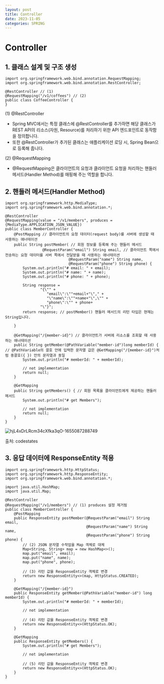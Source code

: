 ```yaml
---
layout: post
title: Controller
date: 2023-11-05
categories: SPRING
---
```


# Controller
## 1. 클래스 설계 및 구조 생성

```
import org.springframework.web.bind.annotation.RequestMapping;
import org.springframework.web.bind.annotation.RestController;

@RestController // (1)
@RequestMapping("/v1/coffees") // (2)
public class CoffeeController {
}
```
(1) @RestController

- Spring MVC에서는 특정 클래스에 @RestController를 추가하면 해당 클래스가 REST API의 리소스(자원, Resource)를 처리하기 위한 API 엔드포인트로 동작함을 정의합니다.
- 또한 @RestController가 추가된 클래스는 애플리케이션 로딩 시, Spring Bean으로 등록해 줍니다.

(2) @RequestMapping

- @RequestMapping은 클라이언트의 요청과 클라이언트 요청을 처리하는 핸들러 메서드(Handler Method)를 매핑해 주는 역할을 합니다.

## 2. 핸들러 메서드(Handler Method)

```
import org.springframework.http.MediaType;
import org.springframework.web.bind.annotation.*;

@RestController
@RequestMapping(value = "/v1/members", produces = {MediaType.APPLICATION_JSON_VALUE})
public class MemberController {
    @PostMapping // 클라이언트의 요청 데이터(request body)를 서버에 생성할 때 사용하는 애너테이션
    public String postMember( // 회원 정보를 등록해 주는 핸들러 메서드
			     @RequestParam("email") String email, // 클라이언트 쪽에서 전송하는 요청 데이터를 서버 쪽에서 전달받을 때 사용하는 애너테이션
                             @RequestParam("name") String name,
                             @RequestParam("phone") String phone) {
        System.out.println("# email: " + email);
        System.out.println("# name: " + name);
        System.out.println("# phone: " + phone);
        
        String response =
                "{\"" + 
                   "email\":\""+email+"\"," + 
                   "\"name\":\""+name+"\",\"" + 
                   "phone\":\"" + phone+ 
                "\"}";
        return response; // postMember() 핸들러 메서드의 리턴 타입은 현재는 String입니다.

    }

    @GetMapping("/{member-id}") // 클라이언트가 서버에 리소스를 조회할 때 사용하는 애너테이션
    public String getMember(@PathVariable("member-id")long memberId) { // @PathVariable의 괄호 안에 입력한 문자열 값은 @GetMapping("/{member-id}")처럼 중괄호({ }) 안의 문자열과 동일
        System.out.println("# memberId: " + memberId);

        // not implementation
        return null;
    }

    @GetMapping
    public String getMembers() { // 회원 목록을 클라이언트에게 제공하는 핸들러 메서드
        System.out.println("# get Members");

        // not implementation
        return null;
    }
}
```
![hjL4xDrLRcm34cXfka3qO-1655087288749](https://github.com/ymind14563/ymind14563.github.io/assets/163737600/916a06e7-99dc-40bb-844d-690e91ef72ee)

출처: codestates


## 3. 응답 데이터에 ResponseEntity 적용

```
import org.springframework.http.HttpStatus;
import org.springframework.http.ResponseEntity;
import org.springframework.web.bind.annotation.*;

import java.util.HashMap;
import java.util.Map;

@RestController
@RequestMapping("/v1/members") // (1) produces 설정 제거됨
public class MemberController {
    @PostMapping
    public ResponseEntity postMember(@RequestParam("email") String email,
                                     @RequestParam("name") String name,
                                     @RequestParam("phone") String phone) {
        // (2) JSON 문자열 수작업을 Map 객체로 대체
        Map<String, String> map = new HashMap<>();
        map.put("email", email);
        map.put("name", name);
        map.put("phone", phone);

        // (3) 리턴 값을 ResponseEntity 객체로 변경
        return new ResponseEntity<>(map, HttpStatus.CREATED);
    }

    @GetMapping("/{member-id}")
    public ResponseEntity getMember(@PathVariable("member-id") long memberId) {
        System.out.println("# memberId: " + memberId);

        // not implementation

        // (4) 리턴 값을 ResponseEntity 객체로 변경
        return new ResponseEntity<>(HttpStatus.OK);
    }

    @GetMapping
    public ResponseEntity getMembers() {
        System.out.println("# get Members");

        // not implementation

        // (5) 리턴 값을 ResponseEntity 객체로 변경
        return new ResponseEntity<>(HttpStatus.OK);
    }
}
```


